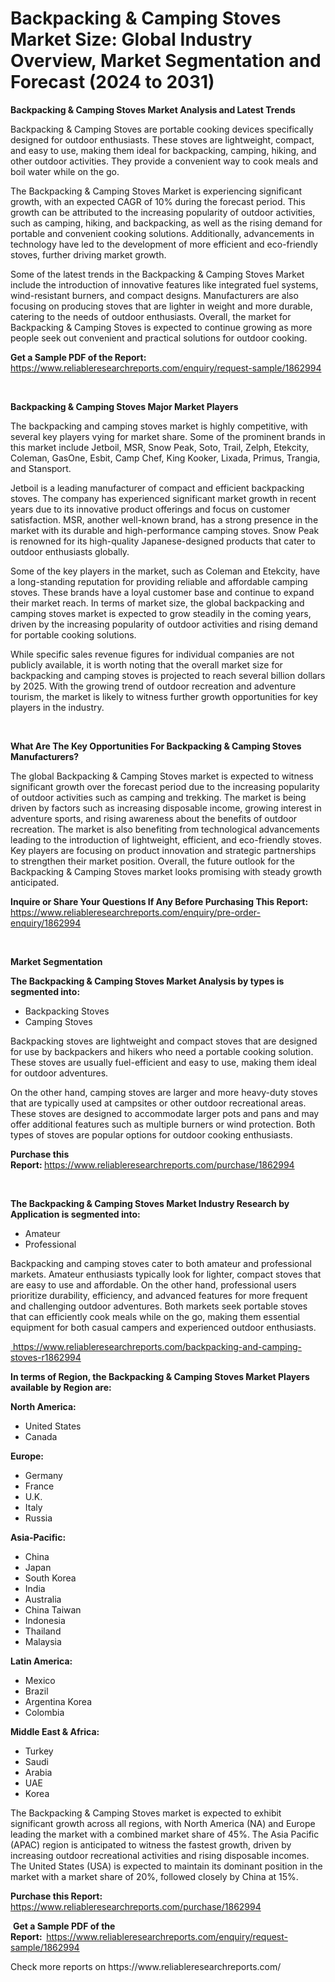 <p><h1>Backpacking & Camping Stoves Market Size: Global Industry Overview, Market Segmentation and Forecast (2024 to 2031)</h1></p><p><strong>Backpacking & Camping Stoves Market Analysis and Latest Trends</strong></p>
<p><p>Backpacking & Camping Stoves are portable cooking devices specifically designed for outdoor enthusiasts. These stoves are lightweight, compact, and easy to use, making them ideal for backpacking, camping, hiking, and other outdoor activities. They provide a convenient way to cook meals and boil water while on the go.</p><p>The Backpacking & Camping Stoves Market is experiencing significant growth, with an expected CAGR of 10% during the forecast period. This growth can be attributed to the increasing popularity of outdoor activities, such as camping, hiking, and backpacking, as well as the rising demand for portable and convenient cooking solutions. Additionally, advancements in technology have led to the development of more efficient and eco-friendly stoves, further driving market growth.</p><p>Some of the latest trends in the Backpacking & Camping Stoves Market include the introduction of innovative features like integrated fuel systems, wind-resistant burners, and compact designs. Manufacturers are also focusing on producing stoves that are lighter in weight and more durable, catering to the needs of outdoor enthusiasts. Overall, the market for Backpacking & Camping Stoves is expected to continue growing as more people seek out convenient and practical solutions for outdoor cooking.</p></p>
<p><strong>Get a Sample PDF of the Report:&nbsp;</strong> <a href="https://www.reliableresearchreports.com/enquiry/request-sample/1862994">https://www.reliableresearchreports.com/enquiry/request-sample/1862994</a></p>
<p>&nbsp;</p>
<p><strong>Backpacking & Camping Stoves Major Market Players</strong></p>
<p><p>The backpacking and camping stoves market is highly competitive, with several key players vying for market share. Some of the prominent brands in this market include Jetboil, MSR, Snow Peak, Soto, Trail, Zelph, Etekcity, Coleman, GasOne, Esbit, Camp Chef, King Kooker, Lixada, Primus, Trangia, and Stansport.</p><p>Jetboil is a leading manufacturer of compact and efficient backpacking stoves. The company has experienced significant market growth in recent years due to its innovative product offerings and focus on customer satisfaction. MSR, another well-known brand, has a strong presence in the market with its durable and high-performance camping stoves. Snow Peak is renowned for its high-quality Japanese-designed products that cater to outdoor enthusiasts globally.</p><p>Some of the key players in the market, such as Coleman and Etekcity, have a long-standing reputation for providing reliable and affordable camping stoves. These brands have a loyal customer base and continue to expand their market reach. In terms of market size, the global backpacking and camping stoves market is expected to grow steadily in the coming years, driven by the increasing popularity of outdoor activities and rising demand for portable cooking solutions.</p><p>While specific sales revenue figures for individual companies are not publicly available, it is worth noting that the overall market size for backpacking and camping stoves is projected to reach several billion dollars by 2025. With the growing trend of outdoor recreation and adventure tourism, the market is likely to witness further growth opportunities for key players in the industry.</p></p>
<p>&nbsp;</p>
<p><strong>What Are The Key Opportunities For Backpacking & Camping Stoves Manufacturers?</strong></p>
<p><p>The global Backpacking & Camping Stoves market is expected to witness significant growth over the forecast period due to the increasing popularity of outdoor activities such as camping and trekking. The market is being driven by factors such as increasing disposable income, growing interest in adventure sports, and rising awareness about the benefits of outdoor recreation. The market is also benefiting from technological advancements leading to the introduction of lightweight, efficient, and eco-friendly stoves. Key players are focusing on product innovation and strategic partnerships to strengthen their market position. Overall, the future outlook for the Backpacking & Camping Stoves market looks promising with steady growth anticipated.</p></p>
<p><strong>Inquire or Share Your Questions If Any Before Purchasing This Report:</strong> <a href="https://www.reliableresearchreports.com/enquiry/pre-order-enquiry/1862994">https://www.reliableresearchreports.com/enquiry/pre-order-enquiry/1862994</a></p>
<p>&nbsp;</p>
<p><strong>Market Segmentation</strong></p>
<p><strong>The Backpacking & Camping Stoves Market Analysis by types is segmented into:</strong></p>
<p><ul><li>Backpacking Stoves</li><li>Camping Stoves</li></ul></p>
<p><p>Backpacking stoves are lightweight and compact stoves that are designed for use by backpackers and hikers who need a portable cooking solution. These stoves are usually fuel-efficient and easy to use, making them ideal for outdoor adventures. </p><p>On the other hand, camping stoves are larger and more heavy-duty stoves that are typically used at campsites or other outdoor recreational areas. These stoves are designed to accommodate larger pots and pans and may offer additional features such as multiple burners or wind protection. Both types of stoves are popular options for outdoor cooking enthusiasts.</p></p>
<p><strong>Purchase this Report:&nbsp;</strong><a href="https://www.reliableresearchreports.com/purchase/1862994">https://www.reliableresearchreports.com/purchase/1862994</a></p>
<p>&nbsp;</p>
<p><strong>The Backpacking & Camping Stoves Market Industry Research by Application is segmented into:</strong></p>
<p><ul><li>Amateur</li><li>Professional</li></ul></p>
<p><p>Backpacking and camping stoves cater to both amateur and professional markets. Amateur enthusiasts typically look for lighter, compact stoves that are easy to use and affordable. On the other hand, professional users prioritize durability, efficiency, and advanced features for more frequent and challenging outdoor adventures. Both markets seek portable stoves that can efficiently cook meals while on the go, making them essential equipment for both casual campers and experienced outdoor enthusiasts.</p></p>
<p><a href="https://www.reliableresearchreports.com/backpacking-and-camping-stoves-r1862994">&nbsp;https://www.reliableresearchreports.com/backpacking-and-camping-stoves-r1862994</a></p>
<p><strong>In terms of Region, the Backpacking & Camping Stoves Market Players available by Region are:</strong></p>
<p>
    <p> <strong> North America: </strong>
        <ul>
            <li>United States</li>
            <li>Canada</li>
        </ul>
        </p> 
    <p> <strong> Europe: </strong>
        <ul>
            <li>Germany</li>
            <li>France</li>
            <li>U.K.</li>
            <li>Italy</li>
            <li>Russia</li>
        </ul>
        </p> 
    <p> <strong> Asia-Pacific: </strong>
        <ul>
            <li>China</li>
            <li>Japan</li>
            <li>South Korea</li>
            <li>India</li>
            <li>Australia</li>
            <li>China Taiwan</li>
            <li>Indonesia</li>
            <li>Thailand</li>
            <li>Malaysia</li>
        </ul>
        </p> 
    <p> <strong> Latin America: </strong>
        <ul>
            <li>Mexico</li>
            <li>Brazil</li>
            <li>Argentina Korea</li>
            <li>Colombia</li>
        </ul>
        </p> 
    <p> <strong> Middle East & Africa: </strong>
        <ul>
            <li>Turkey</li>
            <li>Saudi</li>
            <li>Arabia</li>
            <li>UAE</li>
            <li>Korea</li>
        </ul>
    </p>
    </p>
<p><p>The Backpacking & Camping Stoves market is expected to exhibit significant growth across all regions, with North America (NA) and Europe leading the market with a combined market share of 45%. The Asia Pacific (APAC) region is anticipated to witness the fastest growth, driven by increasing outdoor recreational activities and rising disposable incomes. The United States (USA) is expected to maintain its dominant position in the market with a market share of 20%, followed closely by China at 15%.</p></p>
<p><strong>Purchase this Report: </strong><a href="https://www.reliableresearchreports.com/purchase/1862994">https://www.reliableresearchreports.com/purchase/1862994</a></p>
<p>&nbsp;<strong>Get a Sample PDF of the Report:&nbsp;&nbsp;</strong><a href="https://www.reliableresearchreports.com/enquiry/request-sample/1862994">https://www.reliableresearchreports.com/enquiry/request-sample/1862994</a></p>
<p><strong></strong></p>
<p>Check more reports on https://www.reliableresearchreports.com/</p>